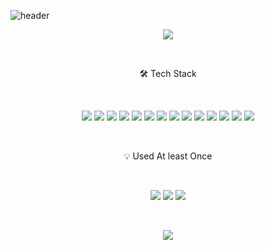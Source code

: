 ![header](https://capsule-render.vercel.app/api?type=soft&color=DF7861&height=150&section=header&text=Jay%20Kim&fontSize=90&rotate=-10&descAlignY=20&fontColor=FCF8E8&animation=fadeIn)
  
<p align="center"><a href="https://cyan-leech-405.notion.site/3e47f01b4ec5409f87e18a3d513f3179" target="_blank"><img src="https://img.shields.io/badge/blog-DF7861?style=for-the-badge&logo=Notion&logoColor=white"></a></p> 

<br/>
<p align="center">🛠️ Tech Stack</p> 
<br/>

<p align="center"><img src="https://img.shields.io/badge/HTML5-E34F26?style=for-the-badge&logo=HTML5&logoColor=white"> <img src="https://img.shields.io/badge/CSS3-1572B6?style=for-the-badge&logo=CSS3&logoColor=white"> <img src="https://img.shields.io/badge/JavaScript-F7DF1E?style=for-the-badge&logo=JavaScript&logoColor=white"> <img src="https://img.shields.io/badge/Node.js-339933?style=for-the-badge&logo=Node.js&logoColor=white"> <img src="https://img.shields.io/badge/Express-000000?style=for-the-badge&logo=Express&logoColor=white">   
<img src="https://img.shields.io/badge/TypeScript-3178C6?style=for-the-badge&logo=TypeScript&logoColor=white">  
<img src="https://img.shields.io/badge/React-61DAFB?style=for-the-badge&logo=React&logoColor=white"> <img src="https://img.shields.io/badge/Next.js-000000?style=for-the-badge&logo=Next.js&logoColor=white"> <img src="https://img.shields.io/badge/Redux-764ABC?style=for-the-badge&logo=Redux&logoColor=white"> <img src="https://img.shields.io/badge/Recoil-000000?style=for-the-badge&logo=Recoil&logoColor=white">   
<img src="https://img.shields.io/badge/Firebase-FFCA28?style=for-the-badge&logo=Firebase&logoColor=white">   <img src="https://img.shields.io/badge/MongoDB-47A248?style=for-the-badge&logo=MongoDB&logoColor=white"> <img src="https://img.shields.io/badge/Storybook-FF4785?style=for-the-badge&logo=Storybook&logoColor=white"> <img src="https://img.shields.io/badge/TailwindCSS-06B6D4?style=for-the-badge&logo=TailwindCSS&logoColor=white"> 
</p>

<br/>

<p align="center">💡 Used At least Once</p>  

<br/>

<p align="center"><img src="https://img.shields.io/badge/Java-3a75b0?style=for-the-badge&logo=Java&logoColor=white"> <img src="https://img.shields.io/badge/Python-3776AB?style=for-the-badge&logo=Python&logoColor=white"> <img src="https://img.shields.io/badge/Linux-FCC624?style=for-the-badge&logo=Linux&logoColor=white"></p>

<br />

<p align="center">
<img src="https://github-readme-stats.vercel.app/api?username=jaykiim&show_icons=true&theme=moltack"/>
</>
